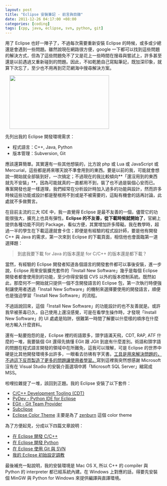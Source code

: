 ```yaml
--- 
layout: post
title: "Eclipse 安裝筆記 - 前言與目錄"
date: 2011-12-26 04:17:00 +08:00
categories: [coding]
tags: [cpp, java, eclipse, svn, python, git]
---
```


用了 Eclipse 也好一陣子了，不過每次需要重新安裝 Eclipse 的時候，或多或少總還是會遇到一些問題。雖然說現在網路很方便，google 一下都可以找到這些問題的解決方式，但為了這些問題免不了又是花上一些時間在搜尋與嘗試上，許多甚至還是以前遇過又重新碰到的問題。因此，不如乾脆自己寫點筆記，既加深印象，就算下次忘了，至少也不用再到茫茫網海中搜尋解決方案。

<a href="http://3.bp.blogspot.com/-NjNp_x0dh8E/TveErHlc8nI/AAAAAAAAJD4/RGELy-s4xto/s1600/%25E8%259E%25A2%25E5%25B9%2595%25E5%25BF%25AB%25E7%2585%25A7+2011-12-26+%25E4%25B8%258A%25E5%258D%25884.15.34.png" imageanchor="1" style="margin-left: 1em; margin-right: 1em;"><img border="0" height="172" src="http://3.bp.blogspot.com/-NjNp_x0dh8E/TveErHlc8nI/AAAAAAAAJD4/RGELy-s4xto/s320/%25E8%259E%25A2%25E5%25B9%2595%25E5%25BF%25AB%25E7%2585%25A7+2011-12-26+%25E4%25B8%258A%25E5%258D%25884.15.34.png" width="320" /></a>

<!-- more -->

先列出我的 Eclipse 開發環境需求：

- 程式語言：C++, Java, Python
- 版本管理：Subversion, Git

應該還算簡單。其實還有一些其他想裝的，比方說 php 或 Lua 或 JavaScript 或 Mercurial，這些都是將來哪天說不準會用到的東西。要是以前的我，可能就會想說一開始就全部裝到好，一次搞定；不過現在的我比較傾向**「還沒用到的東西就先不安裝」**，因為可能就真的一直都用不到，裝了也不過是裝個心安而已。專案開發也是一樣道理，我們經常在分析設計時加入過多的功能與設計，然而許多時候這些功能或設計都是壓根用不到或是不被需要的，這點有機會的話再討論，此處就不多做贅言。

在目前主流的三大 IDE 中，我一直覺得 Eclipse 是最不友善的一個，儘管它的功能很強大，擴充上也具有彈性。**Eclipse 的不友善，從下載時候就開始了**，官網上提供各種功能不同的 Package，看似方便，其實增加許多障礙。我在教學時，超過一半的學生在下載這邊就會卡住；即便是有經驗的程式設計師，要是他有開發 C++ 與 Java 的需求，第一次來到 Eclipse 的下載頁面，相信他也會面臨第一道選擇題：

> 到底我要下載 for Java 的版本還是 for C/C++ 的版本還是都下載？

當然，有經驗的 Eclipse 開發者知道各個語言的開發套件都可以事後安裝，進一步說，Eclipse 用來安裝擴充套件的「Install New Software」幾乎是每個 Eclipse 開發者都會使用到的功能，至少你得安裝個 CVS 以外的版本控制系統。既然如此，那麼何不一開始就只提供一個不含開發語言的 Eclipse 包，第一次執行時便強制讓使用者透過「Install New Software」的機制來選擇要使用的開發語言，順便也是強迫學習「Install New Software」的流程。

不過話說回來，這個「Install New Software」的功能設計的也不友善就是。或許我早被荼毒已久，自己使用上還沒感覺，可是在看學生操作時，才發現「Install New Software」的 UI 處處是陷阱，很難第一時間了解要以什麼樣的順序在什麼地方輸入什麼資料。

還有一點要抱怨的是，Eclipse 裡的術語眾多，頭字語滿天飛，CDT, RAP, ATF 什麼的一堆，我要裝個 Git 還得先搞懂 EGit 跟 JGit 到底有什麼差別。術語和頭字語的問題在程式語言開發的領域中在所難免，這我可以理解，可是 Eclipse 的世界中硬是比其他開發環境多出許多，一眼看去彷彿有字天書。<u>工具是用來解決問題的，不過這下反而製造了更多的問題讓使用者學習。</u>寫到這裡我突然想感謝 Microsoft 沒有在 Visual Studio 的安裝介面選項中將「Microsoft SQL Server」縮寫成 MSS。

啦哩拉雜提了一堆，該回到正題。我的 Eclipse 安裝了以下套件：

- [C/C++ Development Tooling (CDT)][eclipse]
- [PyDev - Python IDE for Eclipse][eclipse 2]
- [EGit - Git Team Provider][eclipse 3]
- [Subclipse][eclipse 4]
- [Eclipse Color Theme][eclipse 5] 主要是為了 [zenburn][imukuppi] 這個 color theme

為了方便起見，分成以下四篇文章說明：

- [在 Eclipse 開發 C/C++](/blog/2011/12/26/eclipse-for-cplusplus/)
- [在 Eclipse 開發 Python](/blog/2011/12/26/eclipse-for-python/)
- [在 Eclipse 使用 Git 與 SVN](/blog/2011/12/26/eclipse-with-git-and-svn/)
- [我的 Eclipse 初始設定調教](/blog/2011/12/27/my-eclipse-settings/)

最後補充一點說明，我的安裝環境是 Mac OS X, 所以 C++ 的 compiler 與 Python 的 interpreter 都已經系統內建。在 Windows 上對應的話，得要先安裝個 MinGW 與 Python for Windows 來提供編譯與直譯環境。

[eclipse]: http://www.eclipse.org/cdt/downloads.php
[eclipse 2]: http://marketplace.eclipse.org/content/pydev-python-ide-eclipse
[eclipse 3]: http://eclipse.org/egit/downloads
[eclipse 4]: http://marketplace.eclipse.org/content/subclipse
[eclipse 5]: http://marketplace.eclipse.org/content/eclipse-color-theme
[imukuppi]: http://slinky.imukuppi.org/zenburn/